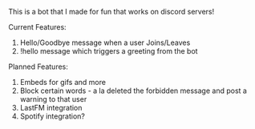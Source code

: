 This is a bot that I made for fun that works on discord servers!

Current Features: 
1. Hello/Goodbye message when a user Joins/Leaves 
2. !hello message which triggers a greeting from the bot

Planned Features:
1. Embeds for gifs and more
2. Block certain words - a la deleted the forbidden message and post a warning to that user 
3. LastFM integration
4. Spotify integration? 

